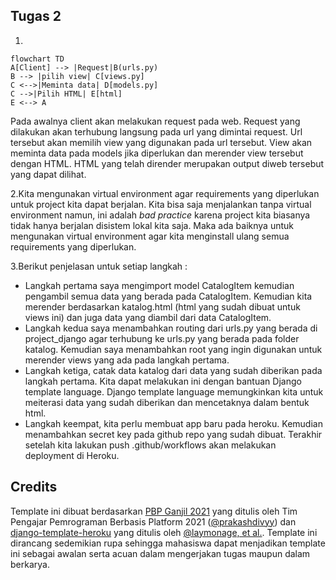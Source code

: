 ## Tugas 2
1. 
```mermaid
flowchart TD
A[Client] --> |Request|B(urls.py)
B --> |pilih view| C[views.py]
C <-->|Meminta data| D[models.py]
C -->|Pilih HTML| E[html]
E <--> A
```
Pada awalnya client akan melakukan request pada web. Request yang dilakukan akan terhubung langsung pada url yang dimintai request. Url tersebut akan memilih view yang digunakan pada url tersebut. View akan meminta data pada models jika diperlukan dan merender view tersebut dengan HTML. HTML yang telah dirender merupakan output diweb tersebut yang dapat dilihat.

2.Kita mengunakan virtual environment agar requirements yang diperlukan untuk project kita dapat berjalan. Kita bisa saja menjalankan tanpa virtual environment namun, ini adalah *bad practice* karena project kita biasanya tidak hanya berjalan disistem lokal kita saja. Maka ada baiknya untuk mengunakan virtual environment agar kita menginstall ulang semua requirements yang diperlukan.

3.Berikut penjelasan untuk setiap langkah :
* Langkah pertama saya mengimport model CatalogItem kemudian pengambil semua data yang berada pada CatalogItem. Kemudian kita merender berdasarkan katalog.html (html yang sudah dibuat untuk views ini) dan juga data yang diambil dari data CatalogItem.
* Langkah kedua saya menambahkan routing dari urls.py yang berada di project_django agar terhubung ke urls.py yang berada pada folder katalog. Kemudian saya menambahkan root yang ingin digunakan untuk merender views yang ada pada langkah pertama.
* Langkah ketiga, catak data katalog dari data yang sudah diberikan pada langkah pertama. Kita dapat melakukan ini dengan bantuan Django template language. Django template language memungkinkan kita untuk meiterasi data yang sudah diberikan dan mencetaknya dalam bentuk html.
* Langkah keempat, kita perlu membuat app baru pada heroku. Kemudian menambahkan secret key pada github repo yang sudah dibuat. Terakhir setelah kita lakukan push .github/workflows akan melakukan deployment di Heroku.



## Credits

Template ini dibuat berdasarkan [PBP Ganjil 2021](https://gitlab.com/PBP-2021/pbp-lab) yang ditulis oleh Tim Pengajar Pemrograman Berbasis Platform 2021 ([@prakashdivyy](https://gitlab.com/prakashdivyy)) dan [django-template-heroku](https://github.com/laymonage/django-template-heroku) yang ditulis oleh [@laymonage, et al.](https://github.com/laymonage). Template ini dirancang sedemikian rupa sehingga mahasiswa dapat menjadikan template ini sebagai awalan serta acuan dalam mengerjakan tugas maupun dalam berkarya.